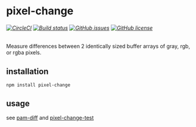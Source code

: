 # pixel-change
###### [![CircleCI](https://circleci.com/gh/kevinGodell/pixel-change.svg?style=shield)](https://circleci.com/gh/kevinGodell/pixel-change) [![Build status](https://ci.appveyor.com/api/projects/status/fp7iei6tfdc9fqqy/branch/master?svg=true)](https://ci.appveyor.com/project/kevinGodell/pixel-change/branch/master) [![GitHub issues](https://img.shields.io/github/issues/kevinGodell/pixel-change.svg)](https://github.com/kevinGodell/pixel-change/issues) [![GitHub license](https://img.shields.io/badge/license-MIT-blue.svg)](https://raw.githubusercontent.com/kevinGodell/pixel-change/master/LICENSE)




Measure differences between 2 identically sized buffer arrays of gray, rgb, or rgba pixels.

## installation
```
npm install pixel-change
```
## usage

see [pam-diff](https://github.com/kevinGodell/pam-diff) and [pixel-change-test](https://github.com/kevinGodell/pixel-change-test)